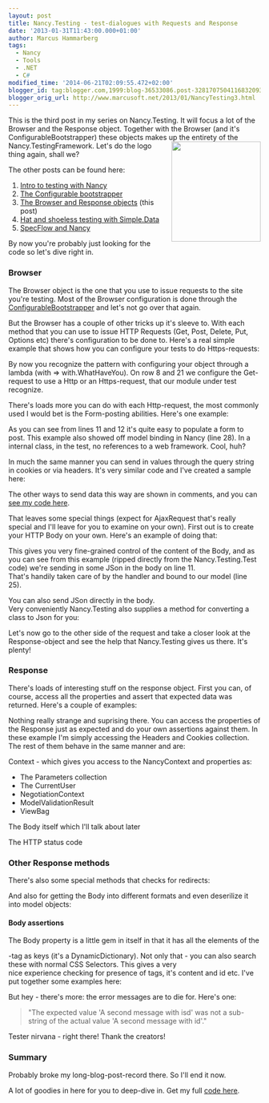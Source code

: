 ```yaml
---
layout: post
title: Nancy.Testing - test-dialogues with Requests and Response
date: '2013-01-31T11:43:00.000+01:00'
author: Marcus Hammarberg
tags:
  - Nancy
  - Tools
  - .NET
  - C#
modified_time: '2014-06-21T02:09:55.472+02:00'
blogger_id: tag:blogger.com,1999:blog-36533086.post-3281707504116832093
blogger_orig_url: http://www.marcusoft.net/2013/01/NancyTesting3.html
---
```



<div dir="ltr" style="text-align: left;" trbidi="on">

This is the third post in my series on Nancy.Testing. It will focus a
lot of the Browser and the Response object. Together with the Browser
(and it's ConfigurableBootstrapper) these objects makes up the entirety
of the Nancy.TestingFramework.
<a href="http://nancyfx.org/images/logo.png" data-imageanchor="1"
style="clear: right; float: right; margin-bottom: 1em; margin-left: 1em;"><img
src="http://nancyfx.org/images/logo.png" data-border="0" width="178"
height="200" /></a>
Let's do the logo thing again, shall we?

The other posts can be found here:

1. <a href="http://www.marcusoft.net/2013/01/NancyTesting1.html"
    target="_blank">Intro to testing with Nancy</a>
2. <a href="http://www.marcusoft.net/2013/01/NancyTesting2.html"
    target="_blank">The Configurable bootstrapper</a>
3. <a href="http://www.marcusoft.net/2013/01/NancyTesting3.html"
    target="_blank">The Browser and Response objects</a> (this post)
4. <a href="http://www.marcusoft.net/2013/02/NancyTesting4.html"
    target="_blank">Hat and shoeless testing with Simple.Data</a>
5. <a href="http://www.marcusoft.net/2013/02/NancyTesting5.html"
    target="_blank">SpecFlow and Nancy</a>

<div>

By now you're probably just looking for the code so let's dive right in.

</div>

<div>

### Browser

</div>

<div>

The Browser object is the one that you use to issue requests to the site
you're testing. Most of the Browser configuration is done through the
<a href="http://www.marcusoft.net/2013/01/NancyTesting2.html"
target="_blank">ConfigurableBootstrapper</a> and let's not go over that
again.

But the Browser has a couple of other tricks up it's sleeve to. With
each method that you can use to issue HTTP Requests (Get, Post, Delete,
Put, Options etc) there's configuration to be done to. Here's a real
simple example that shows how you can configure your tests to do
Https-requests:

By now you recognize the pattern with configuring your object through a
lambda (with =\> with.WhatHaveYou). On row 8 and 21 we configure the
Get-request to use a Http or an Https-request, that our module under
test recognize.

There's loads more you can do with each Http-request, the most commonly
used I would bet is the Form-posting abilities. Here's one example:

As you can see from lines 11 and 12 it's quite easy to populate a form
to post.
This example also showed off model binding in Nancy (line 28). In a
internal class, in the test, no references to a web framework. Cool,
huh?

In much the same manner you can send in values through the query string
in cookies or via headers. It's very similar code and I've created a
sample here:

The other ways to send data this way are shown in comments, and you can
<a href="https://github.com/marcusoftnet/DiscoveringNancyThroughTests"
target="_blank">see my code here</a>.

That leaves some special things (expect for AjaxRequest that's really
special and I'll leave for you to examine on your own). First out is to
create your HTTP Body on your own. Here's an example of doing that:

</div>

<div style="text-align: left;">

This gives you very fine-grained control of the content of the Body, and
as you can see from this example (ripped directly from the
Nancy.Testing.Test code) we're sending in some JSon in the body on line
11. That's handily taken care of by the handler and bound to our model
(line 25).

</div>

<div style="text-align: left;">

</div>

<div style="text-align: left;">

You can also send JSon directly in the body.
Very conveniently Nancy.Testing also supplies a method for converting a
class to Json for you:

</div>

<div style="text-align: left;">

</div>

<div style="text-align: left;">

Let's now go to the other side of the request and take a closer look at
the Response-object and see the help that Nancy.Testing gives us there.
It's plenty!

</div>

### Response

<div>

There's loads of interesting stuff on the response object. First you
can, of course, access all the properties and assert that expected data
was returned. Here's a couple of examples:

</div>

<div>

Nothing really strange and suprising there. You can access the
properties of the Response just as expected and do your own assertions
against them. In these example I'm simply accessing the Headers and
Cookies collection. The rest of them behave in the same manner and
are:

Context - which gives you access to the NancyContext and properties as:

- The Parameters collection
- The CurrentUser
- NegotiationContext
- ModelValidationResult
- ViewBag

The Body itself which I'll talk about later

The HTTP status code

<div>

### Other Response methods

There's also some special methods that checks for redirects:

</div>

And also for getting the Body into different formats and even deserilize
it into model objects:

</div>

#### Body assertions

<div>

The Body property is a little gem in itself in that it has all the
elements of the

-tag as keys (it's a DynamicDictionary). Not only that - you can also
search these with normal CSS Selectors. This gives a very
nice experience checking for presence of tags, it's content and id etc.
I've put together some examples here:

</div>

<div>

But hey - there's more: the error messages are to die for. Here's one:

</div>

> "The expected value 'A second message with isd' was not a sub-string
> of the actual value 'A second message with id'."

Tester nirvana - right there! Thank the creators!

<div>

### Summary

</div>

<div>

Probably broke my long-blog-post-record there. So I'll end it now.

</div>

<div>

A lot of goodies in here for you to deep-dive in. Get my full [code
here](https://github.com/marcusoftnet/DiscoveringNancyThroughTests).

</div>

</div>
